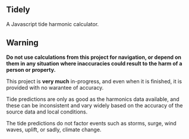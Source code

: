## Tidely

A Javascript tide harmonic calculator.

## Warning

**Do not use calculations from this project for navigation, or depend on them in any situation where inaccuracies could result to the harm of a person or property.**

This project is **very much** in-progress, and even when it is finished, it is provided with no warantee of accuracy.

Tide predictions are only as good as the harmonics data available, and these can be inconsistent and vary widely based on the accuracy of the source data and local conditions.

The tide predictions do not factor events such as storms, surge, wind waves, uplift, or sadly, climate change.
